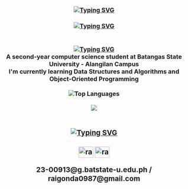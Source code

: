 <h3 align="center">
<a href="https://git.io/typing-svg"><img src="https://readme-typing-svg.herokuapp.com?font=Times+New+Roman&weight=100&size=25&duration=1&color=F79509&multiline=true&repeat=false&width=820&height=175&lines=%E2%96%88%E2%96%88%E2%95%97__+%E2%96%88%E2%96%88%E2%95%97+__+%E2%96%88%E2%96%88%E2%96%88%E2%96%88%E2%96%88%E2%96%88%E2%96%88%E2%95%97___%E2%96%88%E2%96%88%E2%95%97_______+++++%E2%96%88%E2%96%88%E2%95%97__________++++++%E2%96%88%E2%96%88%E2%96%88%E2%96%88%E2%96%88%E2%96%88%E2%95%97+;%E2%96%88%E2%96%88%E2%95%91__++%E2%96%88%E2%96%88%E2%95%91___++%E2%96%88%E2%96%88%E2%95%94%E2%95%90%E2%95%90%E2%95%90%E2%95%90%E2%95%9D___%E2%96%88%E2%96%88%E2%95%91____+__++++%E2%96%88%E2%96%88%E2%95%91________+++++%E2%96%88%E2%96%88%E2%95%94%E2%95%90%E2%95%90%E2%95%90%E2%96%88%E2%96%88%E2%95%97;%E2%96%88%E2%96%88%E2%96%88%E2%96%88%E2%96%88%E2%96%88%E2%96%88%E2%95%91__+++%E2%96%88%E2%96%88%E2%96%88%E2%96%88%E2%96%88%E2%95%97______+%E2%96%88%E2%96%88%E2%95%91_______+++++%E2%96%88%E2%96%88%E2%95%91_______+++++%E2%96%88%E2%96%88%E2%95%91_____+++%E2%96%88%E2%96%88%E2%95%91;%E2%96%88%E2%96%88%E2%95%94%E2%95%90%E2%95%90%E2%96%88%E2%96%88%E2%95%91___%E2%96%88%E2%96%88%E2%95%94%E2%95%90%E2%95%90%E2%95%9D+_____+%E2%96%88%E2%96%88%E2%95%91_______+++++%E2%96%88%E2%96%88%E2%95%91________+++++%E2%96%88%E2%96%88%E2%95%91___+++%E2%96%88%E2%96%88%E2%95%91;%E2%96%88%E2%96%88%E2%95%91__++%E2%96%88%E2%96%88%E2%95%91___%E2%96%88%E2%96%88%E2%96%88%E2%96%88%E2%96%88%E2%96%88%E2%96%88%E2%95%97____%E2%96%88%E2%96%88%E2%96%88%E2%96%88%E2%96%88%E2%96%88%E2%96%88%E2%95%97_%E2%96%88%E2%96%88%E2%96%88%E2%96%88%E2%96%88%E2%96%88%E2%96%88%E2%95%97%E2%95%9A%E2%96%88%E2%96%88%E2%96%88%E2%96%88%E2%96%88%E2%96%88%E2%95%94%E2%95%9D;%E2%95%9A%E2%95%90%E2%95%9D+--%E2%95%9A%E2%95%90%E2%95%9D-----%E2%95%9A%E2%95%90%E2%95%90%E2%95%90%E2%95%90%E2%95%90%E2%95%90%E2%95%9D------%E2%95%9A%E2%95%90%E2%95%90%E2%95%90%E2%95%90%E2%95%90%E2%95%90%E2%95%9D%E2%95%9A%E2%95%90%E2%95%90%E2%95%90%E2%95%90%E2%95%90%E2%95%90%E2%95%9D---+%E2%95%9A%E2%95%90%E2%95%90%E2%95%90%E2%95%90%E2%95%90%E2%95%9D+" alt="Typing SVG" /></a>
</h3>

<h3 align="center">
<a href="https://git.io/typing-svg"><img src="https://readme-typing-svg.herokuapp.com?font=Tiny5&weight=100&size=36&duration=800&pause=1000&color=F79509&multiline=true&width=820&lines=welcome+to.....+whatever+this+is+for+now" alt="Typing SVG" /></a>
<h3><br>

<div align="center">
 <a href="https://git.io/typing-svg"><img src="https://readme-typing-svg.herokuapp.com?font=Tiny5&weight=100&size=22&duration=1&color=F79509&center=true&vCenter=true&multiline=true&repeat=false&width=800&lines=+%E2%96%8C%E2%95%91%E2%96%88%E2%95%91%E2%96%8C%E2%94%82%E2%95%91%E2%96%8C%E2%94%82%E2%95%91%E2%96%8C%E2%95%91%E2%96%8C%E2%96%88%E2%95%91Hello+there!+I'm+Raim++%E2%96%8C%E2%94%82%E2%95%91%E2%96%8C%E2%95%91%E2%96%8C%E2%94%82%E2%95%91%E2%95%91%E2%96%8C%E2%96%88%E2%95%91%E2%96%8C%E2%95%91%E2%96%88" alt="Typing SVG" /></a><br>
    A second-year computer science student at Batangas State University - Alangilan Campus <br> I'm currently learning <b>Data Structures and Algorithms and Object-Oriented Programming<b/>
</div>
<br/>
<div align="center">
    <img src="https://github-readme-stats.vercel.app/api/top-langs/?username=Paul-Raimiel-Gonda&layout=compact&theme=gruvbox&hide" alt="Top Languages" />
</div>
<br/>

<div align="center">
    <img src="https://skillicons.dev/icons?i=cpp,python,java,rust,html,css" />
</div>

<br/>

<h3 align="center">
<a href="https://git.io/typing-svg"><img src="https://readme-typing-svg.herokuapp.com?font=Tiny5&weight=100&size=22&duration=1&color=F79509&center=true&vCenter=true&multiline=true&repeat=false&width=800&lines=+%E2%96%8C%E2%95%91%E2%96%88%E2%95%91%E2%96%8C%E2%94%82%E2%95%91%E2%96%8C%E2%94%82%E2%95%91%E2%96%8C%E2%95%91%E2%96%8C%E2%96%88%E2%95%91Connect+with+Me++%E2%96%8C%E2%94%82%E2%95%91%E2%96%8C%E2%95%91%E2%96%8C%E2%94%82%E2%95%91%E2%95%91%E2%96%8C%E2%96%88%E2%95%91%E2%96%8C%E2%95%91%E2%96%88" alt="Typing SVG" /></a>
<h3>
<p align="center">
<a href="https://www.facebook.com/paul.gonda.7" target="blank"><img align="center" src="https://raw.githubusercontent.com/rahuldkjain/github-profile-readme-generator/master/src/images/icons/Social/facebook.svg" alt="raim gonda" height="30" width="40" /></a>
<a href="https://www.instagram.com/raiyeezus" target="blank"><img align="center" src="https://raw.githubusercontent.com/rahuldkjain/github-profile-readme-generator/master/src/images/icons/Social/instagram.svg" alt="raiyeezus" height="30" width="40" /></a>
<div align="center">
23-00913@g.batstate-u.edu.ph / raigonda0987@gmail.com
</div>
</p>
